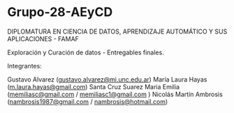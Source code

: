 # Grupo-28-AEyCD

DIPLOMATURA EN CIENCIA DE DATOS, APRENDIZAJE AUTOMÁTICO Y SUS APLICACIONES - FAMAF

Exploración y Curación de datos - Entregables finales.

Integrantes:

Gustavo Alvarez (gustavo.alvarez@mi.unc.edu.ar)
María Laura Hayas (m.laura.hayas@gmail.com)
Santa Cruz Suarez Maria Emilia (memiliasc@gmail.com / memiliasc1@gmail.com )
Nicolás Martín Ambrosis (nambrosis1987@gmail.com / nambrosis@hotmail.com)
